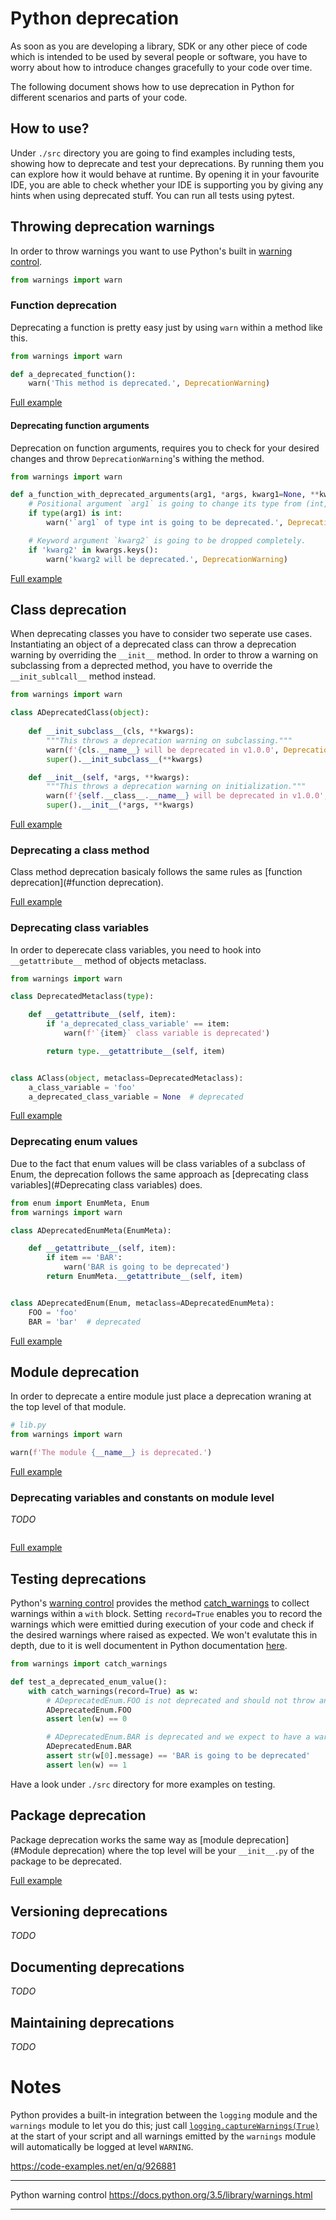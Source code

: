 # Python deprecation

As soon as you are developing a library, SDK or any other piece of code which is intended to be used by several people or software, you have to worry about how to introduce changes gracefully to your code over time.

The following document shows how to use deprecation in Python for different scenarios and parts of your code.

## How to use?

Under `./src` directory you are going to find examples including tests, showing how to deprecate and test your deprecations. By running them you can explore how it would behave at runtime. By opening it in your favourite IDE, you are able to check whether your IDE is supporting you by giving any hints when using deprecated stuff. You can run all tests using pytest.

## Throwing deprecation warnings

In order to throw warnings you want to use Python's built in [warning control](https://docs.python.org/3/library/warnings.html).

```````python
from warnings import warn
```````

### Function deprecation

Deprecating a function is pretty easy just by using `warn` within a method like this.

```python
from warnings import warn

def a_deprecated_function():
    warn('This method is deprecated.', DeprecationWarning)
```

[Full example](./src/deprecate_function_test.py)

#### Deprecating function arguments

Deprecation on function arguments, requires you to check for your desired changes and throw `DeprecationWarning`'s withing the method.

```python
from warnings import warn

def a_function_with_deprecated_arguments(arg1, *args, kwarg1=None, **kwargs):
    # Positional argument `arg1` is going to change its type from (int, str) to (None, str)
    if type(arg1) is int:
        warn('`arg1` of type int is going to be deprecated.', DeprecationWarning)

    # Keyword argument `kwarg2` is going to be dropped completely.
    if 'kwarg2' in kwargs.keys():
        warn('kwarg2 will be deprecated.', DeprecationWarning)
```

[Full example](./src/deprecate_function_arguments_test.py)

## Class deprecation

When deprecating classes you have to consider two seperate use cases. Instantiating an object of a deprecated class can throw a deprecation warning by overriding the `__init__` method. In order to throw a warning on subclassing from a deprected method, you have to override the `__init_sublcall__` method instead.

```python
from warnings import warn

class ADeprecatedClass(object):
  
    def __init_subclass__(cls, **kwargs):
        """This throws a deprecation warning on subclassing."""
        warn(f'{cls.__name__} will be deprecated in v1.0.0', DeprecationWarning)
        super().__init_subclass__(**kwargs)

    def __init__(self, *args, **kwargs):
        """This throws a deprecation warning on initialization."""
        warn(f'{self.__class__.__name__} will be deprecated in v1.0.0', DeprecationWarning)
        super().__init__(*args, **kwargs)
```

[Full example](./src/deprecate_class_test.py)

### Deprecating a class method

Class method deprecation basicaly follows the same rules as [function deprecation](#function deprecation).

[Full example](./src/deprecate_class_method_test.py)

### Deprecating class variables

In order to deperecate class variables, you need to hook into `__getattribute__` method of objects metaclass.

```python
from warnings import warn

class DeprecatedMetaclass(type):

    def __getattribute__(self, item):
        if 'a_deprecated_class_variable' == item:
            warn(f'`{item}` class variable is deprecated')

        return type.__getattribute__(self, item)


class AClass(object, metaclass=DeprecatedMetaclass):
    a_class_variable = 'foo'
    a_deprecated_class_variable = None  # deprecated
```

[Full example](./src/deprecate_class_variables_test.py)

### Deprecating enum values

Due to the fact that enum values will be class variables of a subclass of Enum, the deprecation follows the same approach as [deprecating class variables](#Deprecating class variables) does.

```python
from enum import EnumMeta, Enum
from warnings import warn

class ADeprecatedEnumMeta(EnumMeta):

    def __getattribute__(self, item):
        if item == 'BAR':
            warn('BAR is going to be deprecated')
        return EnumMeta.__getattribute__(self, item)


class ADeprecatedEnum(Enum, metaclass=ADeprecatedEnumMeta):
    FOO = 'foo'
    BAR = 'bar'  # deprecated
```

[Full example](./src/deprecate_enum_value_test.py)

## Module deprecation

In order to deprecate a entire module just place a deprecation wraning at the top level of that module.

```python
# lib.py
from warnings import warn

warn(f'The module {__name__} is deprecated.')
```

[Full example](./src/deprecate_module_test.py)

### Deprecating variables and constants on module level

*TODO*

```python

```

[Full example](./src/deprecate_module_variables_test.py)

## Testing deprecations

Python's [warning control](https://docs.python.org/3.5/library/warnings.html) provides the method [catch_warnings](https://docs.python.org/3.5/library/warnings.html#warnings.catch_warnings) to collect warnings within a `with` block. Setting `record=True` enables you to record the warnings which were emittied during execution of your code and check if the desired warnings where raised as expected. We won't evalutate this in depth, due to it is well documentent in Python documentation [here](https://docs.python.org/3.5/library/warnings.html#testing-warnings).

```python
from warnings import catch_warnings

def test_a_deprecated_enum_value():
    with catch_warnings(record=True) as w:
      	# ADeprecatedEnum.FOO is not deprecated and should not throw any warning
        ADeprecatedEnum.FOO
        assert len(w) == 0

        # ADeprecatedEnum.BAR is deprecated and we expect to have a warning raised.
        ADeprecatedEnum.BAR
        assert str(w[0].message) == 'BAR is going to be deprecated'
        assert len(w) == 1

```

Have a look under `./src` directory for more examples on testing.

## Package deprecation

Package deprecation works the same way as [module deprecation](#Module deprecation) where the top level will be your `__init__.py` of the package to be deprecated.

[Full example](./src/deprecate_package_test.py)

## Versioning deprecations

*TODO*

## Documenting deprecations

*TODO*

## Maintaining deprecations

*TODO*

# Notes

Python provides a built-in integration between the `logging` module and the `warnings` module to let you do this; just call [`logging.captureWarnings(True)`](https://docs.python.org/library/logging.html#logging.captureWarnings) at the start of your script and all warnings emitted by the `warnings` module will automatically be logged at level `WARNING`.

https://code-examples.net/en/q/926881

---

Python warning control https://docs.python.org/3.5/library/warnings.html

---



